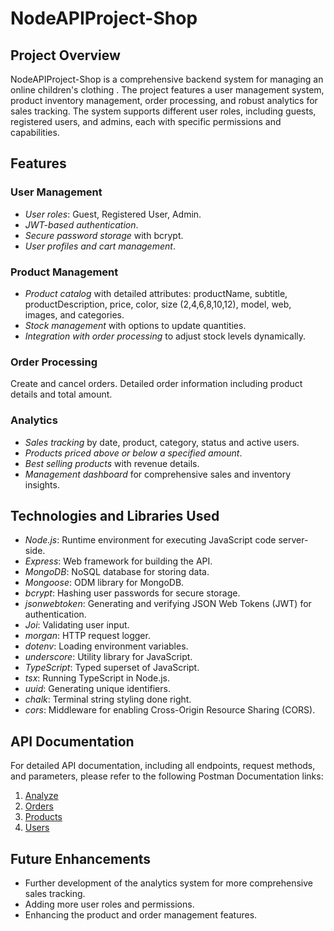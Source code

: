 # NodeAPIProject-Shop

## Project Overview

NodeAPIProject-Shop is a comprehensive backend system for managing an online children's clothing . The project features a user management system, product inventory management, order processing, and robust analytics for sales tracking. The system supports different user roles, including guests, registered users, and admins, each with specific permissions and capabilities.

## Features

### User Management

- *User roles*: Guest, Registered User, Admin.
- *JWT-based authentication*.
- *Secure password storage* with bcrypt.
- *User profiles and cart management*.

### Product Management

- *Product catalog* with detailed attributes: productName, subtitle, productDescription, price, color, size (2,4,6,8,10,12), model, web, images, and categories.
- *Stock management* with options to update quantities.
- *Integration with order processing* to adjust stock levels dynamically.

### Order Processing

Create and cancel orders. Detailed order information including product details and total amount.


### Analytics

- *Sales tracking* by date, product, category, status and active users.
- *Products priced above or below a specified amount*.
- *Best selling products* with revenue details.
- *Management dashboard* for comprehensive sales and inventory insights.


## Technologies and Libraries Used

- *Node.js*: Runtime environment for executing JavaScript code server-side.
- *Express*: Web framework for building the API.
- *MongoDB*: NoSQL database for storing data.
- *Mongoose*: ODM library for MongoDB.
- *bcrypt*: Hashing user passwords for secure storage.
- *jsonwebtoken*: Generating and verifying JSON Web Tokens (JWT) for authentication.
- *Joi*: Validating user input.
- *morgan*: HTTP request logger.
- *dotenv*: Loading environment variables.
- *underscore*: Utility library for JavaScript.
- *TypeScript*: Typed superset of JavaScript.
- *tsx*: Running TypeScript in Node.js.
- *uuid*: Generating unique identifiers.
- *chalk*: Terminal string styling done right.
- *cors*: Middleware for enabling Cross-Origin Resource Sharing (CORS).

## API Documentation

For detailed API documentation, including all endpoints, request methods, and parameters, please refer to the following Postman Documentation links:

1. [Analyze](https://documenter.getpostman.com/view/34978047/2sA3dxCArr)
2. [Orders](https://documenter.getpostman.com/view/34978047/2sA3dxCAwE)
3. [Products](https://documenter.getpostman.com/view/34978047/2sA3dxCAwJ)
4. [Users](https://documenter.getpostman.com/view/34978047/2sA3QmCu1H)

## Future Enhancements

- Further development of the analytics system for more comprehensive sales tracking.
- Adding more user roles and permissions.
- Enhancing the product and order management features.
